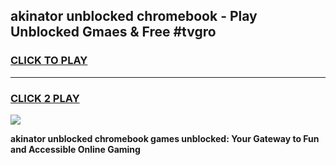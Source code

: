 
## akinator unblocked chromebook - Play Unblocked Gmaes & Free #tvgro
<h3>
<a href="https://news.freeplayer.one?title=akinator_unblocked_chromebook&ref=24F">CLICK TO PLAY</a></h3>
<hr>

<h3>
<a href="https://news.freeplayer.one?title=akinator_unblocked_chromebook&ref=24F">CLICK 2 PLAY</a>
  
</h3>

<a href="https://news.freeplayer.one?title=akinator_unblocked_chromebook&ref=24F/"><img src="https://clearcache.store/games.png"></a>


**akinator unblocked chromebook games unblocked: Your Gateway to Fun and Accessible Online Gaming**
